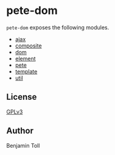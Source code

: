 # pete-dom

`pete-dom` exposes the following modules.

+ [ajax]
+ [composite]
+ [dom]
+ [element]
+ [pete]
+ [template]
+ [util]

## License

[GPLv3](COPYING)

## Author

Benjamin Toll

[ajax]: /src/ajax.js
[composite]: /src/composite.js
[dom]: /src/dom.js
[element]: /src/element.js
[pete]: /src/pete.js
[template]: /src/template.js
[util]: /src/util.js

